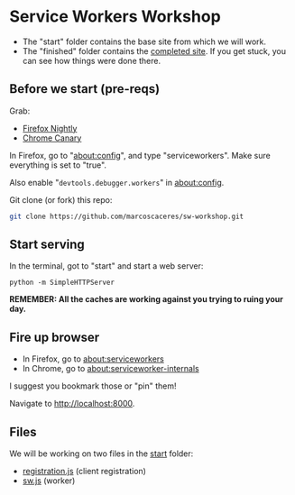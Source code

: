 # Service Workers Workshop

 * The "start" folder contains the base site from which we will work.
 * The "finished" folder contains the [completed site](https://marcoscaceres.github.io/sw-workshop/finished/).
   If you get stuck, you can see how things were done there.

## Before we start (pre-reqs)

Grab:

 * [Firefox Nightly](https://nightly.mozilla.org/)
 * [Chrome Canary](https://www.google.com/chrome/browser/canary.html)

In Firefox, go to "[about:config](about:config)", and type "serviceworkers". 
Make sure everything is set to "true".

Also enable "`devtools.debugger.workers`" in [about:config](about:config).

Git clone (or fork) this repo:

```Bash
git clone https://github.com/marcoscaceres/sw-workshop.git
```

## Start serving

In the terminal, got to "start" and start a web server:

```JS
python -m SimpleHTTPServer
```

**REMEMBER: All the caches are working against you trying to ruing your day.**

## Fire up browser 

 * In Firefox, go to [about:serviceworkers](about:serviceworkers)
 * In Chrome, go to [about:serviceworker-internals](about:serviceworker-internals)

I suggest you bookmark those or "pin" them!

Navigate to [http://localhost:8000](http://localhost:8000).

## Files
We will be working on two files in the [start](start) folder:

 * [registration.js](start/js/registration.js) (client registration)
 * [sw.js](start/sw.js) (worker)
